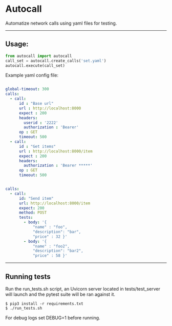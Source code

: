 # Autocall

Automatize network calls using yaml files for testing.

---

## Usage:

```python
from autocall import autocall
call_set = autocall.create_calls('set.yaml')
autocall.execute(call_set)
``````

Example yaml config file:

```yaml

global-timeout: 300
calls:
  - call:
      id : "Base url"
      url : http://localhost:8000
      expect : 200
      headers: 
        userid : '2222'
        authorization : 'Bearer'
      op : GET
      timeout: 500
  - call:
      id : "Get items"
      url : http://localhost:8000/item
      expect : 200
      headers: 
        authorization : 'Bearer *****'
      op : GET
      timeout: 500

```


```yaml

calls:
  - call:
      id: "Send item"
      url: http://localhost:8000/item
      expect: 200
      method: POST
      tests:
        - body: '{
            "name" : "foo",
            "description": "bar",
            "price" : 32 }'
        - body: '{
            "name" : "foo2",
            "description": "bar2",
            "price" : 58 }'

```

---

## Running tests

Run the run_tests.sh script, an Uvicorn server located in tests/test_server will launch and the pytest suite will be ran against it.

```cli
$ pip3 install -r requirements.txt
$ ./run_tests.sh
```

For debug logs set DEBUG=1 before running.